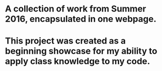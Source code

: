 # A collection of work from Summer 2016, encapsulated in one webpage.

# This project was created as a beginning showcase for my ability to apply class knowledge to my code.
